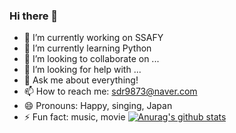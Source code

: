 ### Hi there 👋

<!--
**minju75/minju75** is a ✨ _special_ ✨ repository because its `README.md` (this file) appears on your GitHub profile.
-->
- 🔭 I’m currently working on SSAFY
- 🌱 I’m currently learning Python
- 👯 I’m looking to collaborate on ...
- 🤔 I’m looking for help with ...
- 💬 Ask me about everything! 
- 📫 How to reach me: sdr9873@naver.com
- 😄 Pronouns: Happy, singing, Japan
- ⚡ Fun fact: music, movie
[![Anurag's github stats](https://github-readme-stats.vercel.app/api?username=minju75)](https://github.com/anuraghazra/github-readme-stats)
